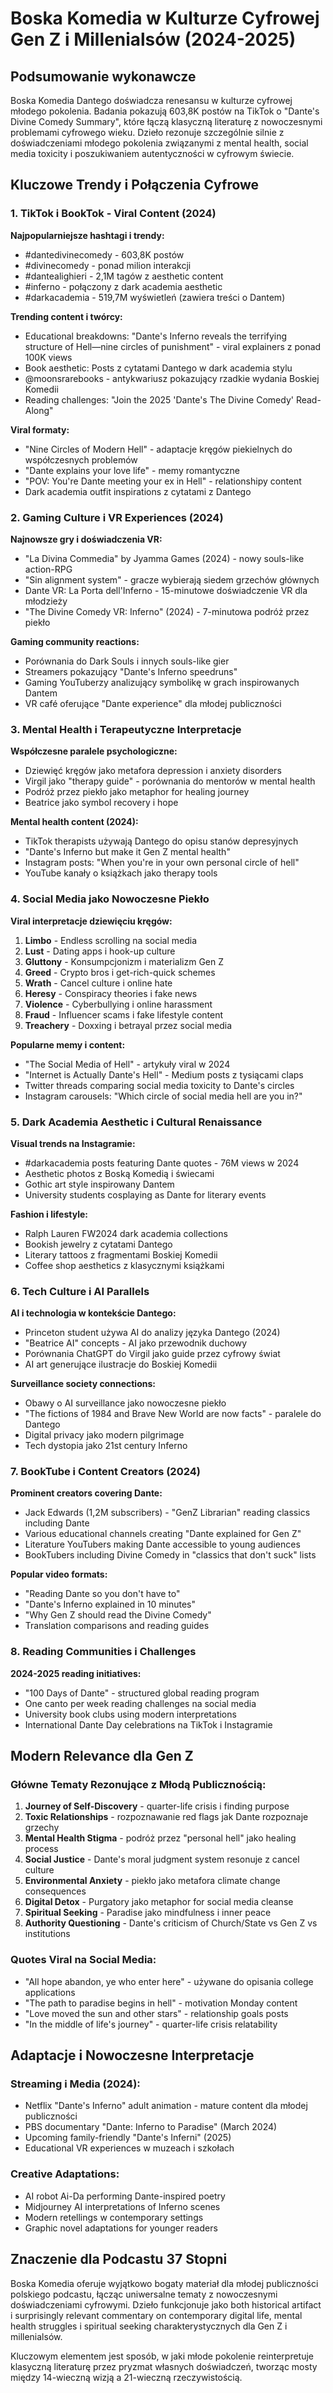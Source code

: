 # Boska Komedia w Kulturze Cyfrowej Gen Z i Millenialsów (2024-2025)

## Podsumowanie wykonawcze

Boska Komedia Dantego doświadcza renesansu w kulturze cyfrowej młodego pokolenia. Badania pokazują 603,8K postów na TikTok o "Dante's Divine Comedy Summary", które łączą klasyczną literaturę z nowoczesnymi problemami cyfrowego wieku. Dzieło rezonuje szczególnie silnie z doświadczeniami młodego pokolenia związanymi z mental health, social media toxicity i poszukiwaniem autentyczności w cyfrowym świecie.

## Kluczowe Trendy i Połączenia Cyfrowe

### 1. TikTok i BookTok - Viral Content (2024)

**Najpopularniejsze hashtagi i trendy:**
- #dantedivinecomedy - 603,8K postów 
- #divinecomedy - ponad milion interakcji
- #dantealighieri - 2,1M tagów z aesthetic content
- #inferno - połączony z dark academia aesthetic
- #darkacademia - 519,7M wyświetleń (zawiera treści o Dantem)

**Trending content i twórcy:**
- Educational breakdowns: "Dante's Inferno reveals the terrifying structure of Hell—nine circles of punishment" - viral explainers z ponad 100K views
- Book aesthetic: Posts z cytatami Dantego w dark academia stylu
- @moonsrarebooks - antykwariusz pokazujący rzadkie wydania Boskiej Komedii
- Reading challenges: "Join the 2025 'Dante's The Divine Comedy' Read-Along"

**Viral formaty:**
- "Nine Circles of Modern Hell" - adaptacje kręgów piekielnych do współczesnych problemów
- "Dante explains your love life" - memy romantyczne
- "POV: You're Dante meeting your ex in Hell" - relationshipy content
- Dark academia outfit inspirations z cytatami z Dantego

### 2. Gaming Culture i VR Experiences (2024)

**Najnowsze gry i doświadczenia VR:**
- "La Divina Commedia" by Jyamma Games (2024) - nowy souls-like action-RPG
- "Sin alignment system" - gracze wybierają siedem grzechów głównych
- Dante VR: La Porta dell'Inferno - 15-minutowe doświadczenie VR dla młodzieży
- "The Divine Comedy VR: Inferno" (2024) - 7-minutowa podróż przez piekło

**Gaming community reactions:**
- Porównania do Dark Souls i innych souls-like gier
- Streamers pokazujący "Dante's Inferno speedruns"
- Gaming YouTuberzy analizujący symbolikę w grach inspirowanych Dantem
- VR café oferujące "Dante experience" dla młodej publiczności

### 3. Mental Health i Terapeutyczne Interpretacje

**Współczesne paralele psychologiczne:**
- Dziewięć kręgów jako metafora depression i anxiety disorders
- Virgil jako "therapy guide" - porównania do mentorów w mental health
- Podróż przez piekło jako metaphor for healing journey
- Beatrice jako symbol recovery i hope

**Mental health content (2024):**
- TikTok therapists używają Dantego do opisu stanów depresyjnych
- "Dante's Inferno but make it Gen Z mental health"
- Instagram posts: "When you're in your own personal circle of hell"
- YouTube kanały o książkach jako therapy tools

### 4. Social Media jako Nowoczesne Piekło

**Viral interpretacje dziewięciu kręgów:**

1. **Limbo** - Endless scrolling na social media
2. **Lust** - Dating apps i hook-up culture
3. **Gluttony** - Konsumpcjonizm i materializm Gen Z
4. **Greed** - Crypto bros i get-rich-quick schemes
5. **Wrath** - Cancel culture i online hate
6. **Heresy** - Conspiracy theories i fake news
7. **Violence** - Cyberbullying i online harassment  
8. **Fraud** - Influencer scams i fake lifestyle content
9. **Treachery** - Doxxing i betrayal przez social media

**Popularne memy i content:**
- "The Social Media of Hell" - artykuły viral w 2024
- "Internet is Actually Dante's Hell" - Medium posts z tysiącami claps
- Twitter threads comparing social media toxicity to Dante's circles
- Instagram carousels: "Which circle of social media hell are you in?"

### 5. Dark Academia Aesthetic i Cultural Renaissance

**Visual trends na Instagramie:**
- #darkacademia posts featuring Dante quotes - 76M views w 2024
- Aesthetic photos z Boską Komedią i świecami
- Gothic art style inspirowany Dantem
- University students cosplaying as Dante for literary events

**Fashion i lifestyle:**
- Ralph Lauren FW2024 dark academia collections
- Bookish jewelry z cytatami Dantego
- Literary tattoos z fragmentami Boskiej Komedii
- Coffee shop aesthetics z klasycznymi książkami

### 6. Tech Culture i AI Parallels

**AI i technologia w kontekście Dantego:**
- Princeton student używa AI do analizy języka Dantego (2024)
- "Beatrice AI" concepts - AI jako przewodnik duchowy
- Porównania ChatGPT do Virgil jako guide przez cyfrowy świat
- AI art generujące ilustracje do Boskiej Komedii

**Surveillance society connections:**
- Obawy o AI surveillance jako nowoczesne piekło
- "The fictions of 1984 and Brave New World are now facts" - paralele do Dantego
- Digital privacy jako modern pilgrimage
- Tech dystopia jako 21st century Inferno

### 7. BookTube i Content Creators (2024)

**Prominent creators covering Dante:**
- Jack Edwards (1,2M subscribers) - "GenZ Librarian" reading classics including Dante
- Various educational channels creating "Dante explained for Gen Z"
- Literature YouTubers making Dante accessible to young audiences
- BookTubers including Divine Comedy in "classics that don't suck" lists

**Popular video formats:**
- "Reading Dante so you don't have to"
- "Dante's Inferno explained in 10 minutes"
- "Why Gen Z should read the Divine Comedy"
- Translation comparisons and reading guides

### 8. Reading Communities i Challenges

**2024-2025 reading initiatives:**
- "100 Days of Dante" - structured global reading program
- One canto per week reading challenges na social media
- University book clubs using modern interpretations
- International Dante Day celebrations na TikTok i Instagramie

## Modern Relevance dla Gen Z

### Główne Tematy Rezonujące z Młodą Publicznością:

1. **Journey of Self-Discovery** - quarter-life crisis i finding purpose
2. **Toxic Relationships** - rozpoznawanie red flags jak Dante rozpoznaje grzechy
3. **Mental Health Stigma** - podróż przez "personal hell" jako healing process
4. **Social Justice** - Dante's moral judgment system resonuje z cancel culture
5. **Environmental Anxiety** - piekło jako metafora climate change consequences
6. **Digital Detox** - Purgatory jako metaphor for social media cleanse
7. **Spiritual Seeking** - Paradise jako mindfulness i inner peace
8. **Authority Questioning** - Dante's criticism of Church/State vs Gen Z vs institutions

### Quotes Viral na Social Media:

- "All hope abandon, ye who enter here" - używane do opisania college applications
- "The path to paradise begins in hell" - motivation Monday content
- "Love moved the sun and other stars" - relationship goals posts
- "In the middle of life's journey" - quarter-life crisis relatability

## Adaptacje i Nowoczesne Interpretacje

### Streaming i Media (2024):
- Netflix "Dante's Inferno" adult animation - mature content dla młodej publiczności  
- PBS documentary "Dante: Inferno to Paradise" (March 2024)
- Upcoming family-friendly "Dante's Inferni" (2025)
- Educational VR experiences w muzeach i szkołach

### Creative Adaptations:
- AI robot Ai-Da performing Dante-inspired poetry
- Midjourney AI interpretations of Inferno scenes
- Modern retellings w contemporary settings
- Graphic novel adaptations for younger readers

## Znaczenie dla Podcastu 37 Stopni

Boska Komedia oferuje wyjątkowo bogaty materiał dla młodej publiczności polskiego podcastu, łącząc uniwersalne tematy z nowoczesnymi doświadczeniami cyfrowymi. Dzieło funkcjonuje jako both historical artifact i surprisingly relevant commentary on contemporary digital life, mental health struggles i spiritual seeking charakterystycznych dla Gen Z i millenialsów.

Kluczowym elementem jest sposób, w jaki młode pokolenie reinterpretuje klasyczną literaturę przez pryzmat własnych doświadczeń, tworząc mosty między 14-wieczną wizją a 21-wieczną rzeczywistością.